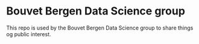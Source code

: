 # Bouvet Bergen Data Science group
This repo is used by the Bouvet Bergen Data Science group to share things og public interest.
